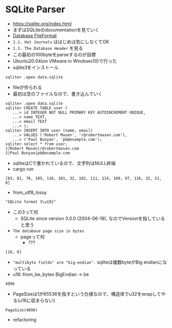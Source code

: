 # SQLite Parser
- https://sqlite.org/index.html
- まずはSQLiteのdocumentationを見ていく
- [Database FileFormat](https://sqlite.org/fileformat2.html)
- `1.1. Hot Journals` ははじめは気にしなくてOK
- `1.3. The Database Header` を見る
- この最初の100byteをparseするのが目標
- Ubuntu20.04(on VMware in Windows10)で行った
- sqlite3をインストール
```
sqlite> .open data.sqlite
```
- fileが作られる
- 最初は空のファイルなので、書き込んでいく
```
sqlite> .open data.sqlite
sqlite> CREATE TABLE user (
   ...> id INTEGER NOT NULL PRIMARY KEY AUTOINCREMENT UNIQUE,
   ...> name TEXT,
   ...> email TEXT
   ...> );
sqlite> INSERT INTO user (name, email)
   ...> VALUES ('Robert Masen', 'r@robertmasen.com'),
   ...> ('Paul Bunyan', 'pb@example.com');
sqlite> select * from user;
1|Robert Masen|r@robertmasen.com
2|Paul Bunyan|pb@example.com

```
- sqliteはCで書かれているので、文字列はNULL終端
- cargo run
```
[83, 81, 76, 105, 116, 101, 32, 102, 111, 114, 109, 97, 116, 32, 51, 0]
```
- from_utf8_lossy
```
"SQLite format 3\u{0}"
```
- この3って何
  - SQLite since version 3.0.0 (2004-06-18). なのでVersionを指していると思う
- `The database page size in bytes`
  - pageって何
    - ???
```
[16, 0]
```
- `"multibyte fields" are "big-endian".` sqliteは複数byteがBig endianになっている
- u16::from_be_bytes BigEndian -> be
```
4096
```
- PageSizeは1が65536を指すという仕様なので、構造体でu32をwrapしてやる(u16に収まらない)
```
PageSize(4096)
```
- refactoring
